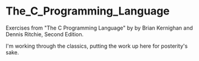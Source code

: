 The_C_Programming_Language
==========================

Exercises from "The C Programming Language" by by Brian Kernighan and
Dennis Ritchie, Second Edition.

I'm working through the classics, putting the work up here for
posterity's sake.

